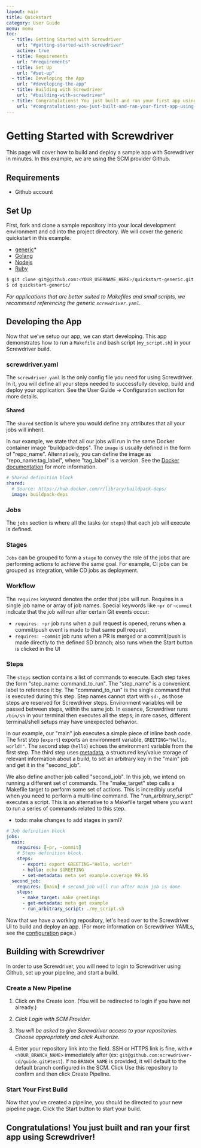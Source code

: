 ```yaml
---
layout: main
title: Quickstart
category: User Guide
menu: menu
toc:
  - title: Getting Started with Screwdriver
    url: "#getting-started-with-screwdriver"
    active: true
  - title: Requirements
    url: "#requirements"
  - title: Set Up
    url: "#set-up"
  - title: Developing the App
    url: "#developing-the-app"
  - title: Building with Screwdriver
    url: "#building-with-screwdriver"
  - title: Congratulations! You just built and ran your first app using Screwdriver!
    url: "#congratulations-you-just-built-and-ran-your-first-app-using-screwdriver"
---
```


# Getting Started with Screwdriver

This page will cover how to build and deploy a sample app with Screwdriver in minutes. In this example, we are using the SCM provider Github.

## Requirements

- Github account

## Set Up

First, fork and clone a sample repository into your local development environment and cd into the project directory. We will cover the generic quickstart in this example.

- [generic](https://github.com/screwdriver-cd-test/quickstart-generic)\*
- [Golang](https://github.com/screwdriver-cd-test/quickstart-golang)
- [Nodejs](https://github.com/screwdriver-cd-test/quickstart-nodejs)
- [Ruby](https://github.com/screwdriver-cd-test/quickstart-ruby)

```bash
$ git clone git@github.com:<YOUR_USERNAME_HERE>/quickstart-generic.git
$ cd quickstart-generic/
```

_For applications that are better suited to Makefiles and small scripts, we recommend referencing the generic `screwdriver.yaml`._

## Developing the App

Now that we’ve setup our app, we can start developing. This app demonstrates how to run a `Makefile` and bash script (`my_script.sh`) in your Screwdriver build.

### screwdriver.yaml

The `screwdriver.yaml` is the only config file you need for using Screwdriver. In it, you will define all your steps needed to successfully develop, build and deploy your application. See the User Guide -> Configuration section for more details.

#### Shared

The `shared` section is where you would define any attributes that all your jobs will inherit.

In our example, we state that all our jobs will run in the same Docker container image "buildpack-deps". The `image` is usually defined in the form of "repo_name". Alternatively, you can define the image as "repo_name:tag_label", where "tag_label" is a version. See the [Docker documentation](https://docs.docker.com/engine/reference/commandline/pull/#pull-an-image-from-docker-hub) for more information.

```yaml
# Shared definition block
shared:
  # Source: https://hub.docker.com/r/library/buildpack-deps/
  image: buildpack-deps
```

### Jobs

The `jobs` section is where all the tasks (or `steps`) that each job will execute is defined.

### Stages

`Jobs` can be grouped to form a `stage` to convey the role of the jobs that are performing actions to achieve the same goal. For example, CI jobs can be grouped as integration, while CD jobs as deployment.

### Workflow

The `requires` keyword denotes the order that jobs will run. Requires is a single job name or array of job names. Special keywords like `~pr` or `~commit` indicate that the job will run after certain Git events occur:

- `requires: ~pr` job runs when a pull request is opened; reruns when a commit/push event is made to that same pull request
- `requires: ~commit` job runs when a PR is merged or a commit/push is made directly to the defined SD branch; also runs when the Start button is clicked in the UI

### Steps

The `steps` section contains a list of commands to execute.
Each step takes the form "step_name: command_to_run". The "step_name" is a convenient label to reference it by. The
"command_to_run" is the single command that is executed during this step. Step names cannot start with `sd-`, as those steps are reserved for Screwdriver steps. Environment variables will be passed between steps, within the same job. In essence, Screwdriver runs `/bin/sh` in your terminal then executes all the steps; in rare cases, different terminal/shell setups may have unexpected behavior.

In our example, our "main" job executes a simple piece of inline bash code. The first step (`export`) exports an environment variable, `GREETING="Hello, world!"`. The second step (`hello`) echoes the environment variable from the first step. The third step uses [metadata](./metadata), a structured key/value storage of relevant information about a build, to set an arbitrary key in the "main" job and get it in the "second_job".

We also define another job called "second_job". In this job, we intend on running a different set of commands. The "make_target" step calls a Makefile target to perform some set of actions. This is incredibly useful when you need to perform a multi-line command.
The "run_arbitrary_script" executes a script. This is an alternative to a Makefile target where you want to run a series of commands related to this step.

- todo: make changes to add stages in yaml?

```yaml
# Job definition block
jobs:
  main:
    requires: [~pr, ~commit]
    # Steps definition block.
    steps:
      - export: export GREETING="Hello, world!"
      - hello: echo $GREETING
      - set-metadata: meta set example.coverage 99.95
  second_job:
    requires: [main] # second_job will run after main job is done
    steps:
      - make_target: make greetings
      - get-metadata: meta get example
      - run_arbitrary_script: ./my_script.sh
```

Now that we have a working repository, let's head over to the Screwdriver UI to build and deploy an app. (For more information on Screwdriver YAMLs, see the [configuration](./configuration) page.)

## Building with Screwdriver

In order to use Screwdriver, you will need to login to Screwdriver using Github, set up your pipeline, and start a build.

### Create a New Pipeline

1. Click on the Create icon. (You will be redirected to login if you have not already.)

1. _Click Login with SCM Provider._

1. _You will be asked to give Screwdriver access to your repositories. Choose appropriately and click Authorize._

1. Enter your repository link into the field. SSH or HTTPS link is fine, with `#<YOUR_BRANCH_NAME>` immediately after (ex: `git@github.com:screwdriver-cd/guide.git#test`). If no `BRANCH_NAME` is provided, it will default to the default branch configured in the SCM.
   Click Use this repository to confirm and then click Create Pipeline.

### Start Your First Build

Now that you've created a pipeline, you should be directed to your new pipeline page. Click the Start button to start your build.

## Congratulations! You just built and ran your first app using Screwdriver!
